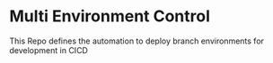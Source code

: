 # Multi Environment Control

This Repo defines the automation to deploy branch environments for development in CICD


